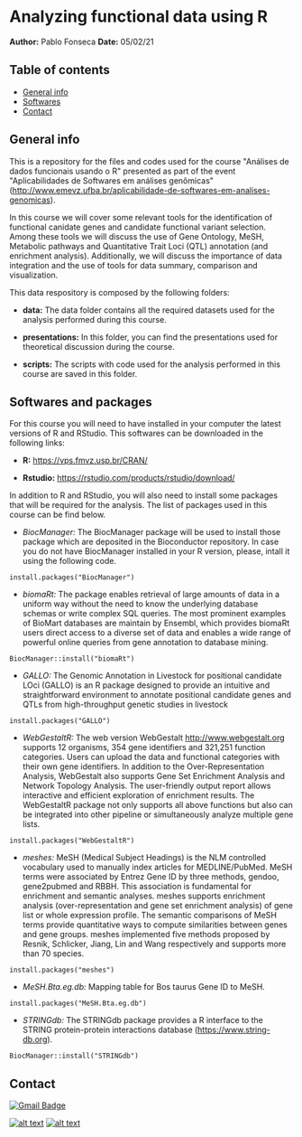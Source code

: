 # Analyzing functional data using R  

**Author:** Pablo Fonseca
**Date:** 05/02/21

## Table of contents
* [General info](#general-info)
* [Softwares](#softwares-and-packages)
* [Contact](#contact)

## General info
This is a repository for the files and codes used for the course "Análises de dados funcionais usando o R" presented as part of the event "Aplicabilidades de Softwares em análises genômicas" (http://www.emevz.ufba.br/aplicabilidade-de-softwares-em-analises-genomicas). 

In this course we will cover some relevant tools for the identification of functional canidate genes and candidate functional variant selection. Among these tools we will discuss the use of Gene Ontology, MeSH, Metabolic pathways and Quantitative Trait Loci (QTL) annotation (and enrichment analysis). Additionally, we will discuss the importance of data integration and the use of tools for data summary, comparison and visualization. 

This data respository is composed by the following folders:

- **data:** The data folder contains all the required datasets used for the analysis performed during this course.

- **presentations:** In this folder, you can find the presentations used for theoretical discussion during the course.

- **scripts:** The scripts with code used for the analysis performed in this course are saved in this folder.

## Softwares and packages

For this course you will need to have installed in your computer the latest versions of R and RStudio. This softwares can be downloaded in the following links:

- **R:** https://vps.fmvz.usp.br/CRAN/

- **Rstudio:** https://rstudio.com/products/rstudio/download/

In addition to R and RStudio, you will also need to install some packages that will be required for the analysis. The list of packages used in this course can be find below. 

- *BiocManager:* The BiocManager package will be used to install those package which are deposited in the Bioconductor repository. In case you do not have BiocManager installed in your R version, please, intall it using the following code.

```{r global_options, include = FALSE}
install.packages("BiocManager")
```

- *biomaRt:* The package enables retrieval of large amounts of data in a uniform way without the need to know the underlying database schemas or write complex SQL queries. The most prominent examples of BioMart databases are maintain by Ensembl, which provides biomaRt users direct access to a diverse set of data and enables a wide range of powerful online queries from gene annotation to database mining.

```{r global_options, include = FALSE}
BiocManager::install("biomaRt")
```

- *GALLO:* The Genomic Annotation in Livestock for positional candidate LOci (GALLO) is an R package designed to provide an intuitive and straightforward environment to annotate positional candidate genes and QTLs from high-throughput genetic studies in livestock

```{r global_options, include = FALSE}
install.packages("GALLO")
```

- *WebGestaltR:* The web version WebGestalt <http://www.webgestalt.org> supports 12 organisms, 354 gene identifiers and 321,251 function categories. Users can upload the data and functional categories with their own gene identifiers. In addition to the Over-Representation Analysis, WebGestalt also supports Gene Set Enrichment Analysis and Network Topology Analysis. The user-friendly output report allows interactive and efficient exploration of enrichment results. The WebGestaltR package not only supports all above functions but also can be integrated into other pipeline or simultaneously analyze multiple gene lists.

```{r global_options, include = FALSE}
install.packages("WebGestaltR")
```

- *meshes:* MeSH (Medical Subject Headings) is the NLM controlled vocabulary used to manually index articles for MEDLINE/PubMed. MeSH terms were associated by Entrez Gene ID by three methods, gendoo, gene2pubmed and RBBH. This association is fundamental for enrichment and semantic analyses. meshes supports enrichment analysis (over-representation and gene set enrichment analysis) of gene list or whole expression profile. The semantic comparisons of MeSH terms provide quantitative ways to compute similarities between genes and gene groups. meshes implemented five methods proposed by Resnik, Schlicker, Jiang, Lin and Wang respectively and supports more than 70 species.

```{r global_options, include = FALSE}
install.packages("meshes")
```

- *MeSH.Bta.eg.db:* Mapping table for Bos taurus Gene ID to MeSH.

```{r global_options, include = FALSE}
install.packages("MeSH.Bta.eg.db")
```

- *STRINGdb:* The STRINGdb package provides a R interface to the STRING protein-protein interactions database (https://www.string-db.org).

```{r global_options, include = FALSE}
BiocManager::install("STRINGdb")
```

## Contact

[![Gmail Badge](https://img.shields.io/badge/-Gmail-c14438?style=flat-square&logo=Gmail&logoColor=white&link=mailto:seu_email)](mailto:pfonseca@uoguelph.ca)

<!-- display the social media buttons in your README -->

[![alt text][1.1]][1]
[![alt text][6.1]][6]


<!-- links to social media icons -->
<!-- no need to change these -->

<!-- icons with padding -->

[1.1]: http://i.imgur.com/tXSoThF.png (twitter icon with padding)
[6.1]: http://i.imgur.com/0o48UoR.png (github icon with padding)

<!-- icons without padding -->

[1.2]: http://i.imgur.com/wWzX9uB.png (twitter icon without padding)
[6.2]: http://i.imgur.com/9I6NRUm.png (github icon without padding)


<!-- links to your social media accounts -->
<!-- update these accordingly -->

[1]: http://www.twitter.com/pablo_bio
[6]: http://www.github.com/pablobio

<!-- Please don't remove this: Grab your social icons from https://github.com/carlsednaoui/gitsocial -->
